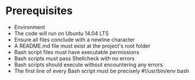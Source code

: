 # Prerequisites
- Environment
- The code will run on Ubuntu 14.04 LTS
- Ensure all files conclude with a newline character
- A README.md file must exist at the project's root folder
- Bash script files must have executable permissions
- Bash scripts must pass Shellcheck with no errors
- Bash scripts should execute without encountering any errors
- The first line of every Bash script must be precisely #!/usr/bin/env bash
